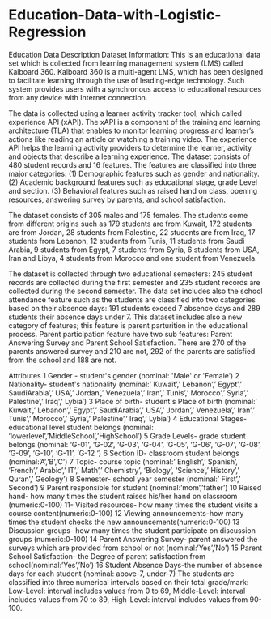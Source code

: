 # Education-Data-with-Logistic-Regression
Education Data Description
Dataset Information:
This is an educational data set which is collected from learning management system (LMS) called Kalboard 360. Kalboard 360 is a multi-agent LMS, which has been designed to facilitate learning through the use of leading-edge technology. Such system provides users with a synchronous access to educational resources from any device with Internet connection.

The data is collected using a learner activity tracker tool, which called experience API (xAPI). The xAPI is a component of the training and learning architecture (TLA) that enables to monitor learning progress and learner’s actions like reading an article or watching a training video. The experience API helps the learning activity providers to determine the learner, activity and objects that describe a learning experience.
The dataset consists of 480 student records and 16 features. The features are classified into three major categories: (1) Demographic features such as gender and nationality. (2) Academic background features such as educational stage, grade Level and section. (3) Behavioral features such as raised hand on class, opening resources, answering survey by parents, and school satisfaction.

The dataset consists of 305 males and 175 females. The students come from different origins such as 179 students are from Kuwait, 172 students are from Jordan, 28 students from Palestine, 22 students are from Iraq, 17 students from Lebanon, 12 students from Tunis, 11 students from Saudi Arabia, 9 students from Egypt, 7 students from Syria, 6 students from USA, Iran and Libya, 4 students from Morocco and one student from Venezuela.

The dataset is collected through two educational semesters: 245 student records are collected during the first semester and 235 student records are collected during the second semester.
The data set includes also the school attendance feature such as the students are classified into two categories based on their absence days: 191 students exceed 7 absence days and 289 students their absence days under 7.
This dataset includes also a new category of features; this feature is parent parturition in the educational process. Parent participation feature have two sub features: Parent Answering Survey and Parent School Satisfaction. There are 270 of the parents answered survey and 210 are not, 292 of the parents are satisfied from the school and 188 are not.

Attributes
1 Gender - student's gender (nominal: 'Male' or 'Female’)
2 Nationality- student's nationality (nominal:’ Kuwait’,’ Lebanon’,’ Egypt’,’ SaudiArabia’,’ USA’,’ Jordan’,’
Venezuela’,’ Iran’,’ Tunis’,’ Morocco’,’ Syria’,’ Palestine’,’ Iraq’,’ Lybia’)
3 Place of birth- student's Place of birth (nominal:’ Kuwait’,’ Lebanon’,’ Egypt’,’ SaudiArabia’,’ USA’,’ Jordan’,’
Venezuela’,’ Iran’,’ Tunis’,’ Morocco’,’ Syria’,’ Palestine’,’ Iraq’,’ Lybia’)
4 Educational Stages- educational level student belongs (nominal: ‘lowerlevel’,’MiddleSchool’,’HighSchool’)
5 Grade Levels- grade student belongs (nominal: ‘G-01’, ‘G-02’, ‘G-03’, ‘G-04’, ‘G-05’, ‘G-06’, ‘G-07’, ‘G-08’, ‘G-09’, ‘G-10’, ‘G-11’, ‘G-12 ‘)
6 Section ID- classroom student belongs (nominal:’A’,’B’,’C’)
7 Topic- course topic (nominal:’ English’,’ Spanish’, ‘French’,’ Arabic’,’ IT’,’ Math’,’ Chemistry’, ‘Biology’, ‘Science’,’ History’,’ Quran’,’ Geology’)
8 Semester- school year semester (nominal:’ First’,’ Second’)
9 Parent responsible for student (nominal:’mom’,’father’)
10 Raised hand- how many times the student raises his/her hand on classroom (numeric:0-100)
11- Visited resources- how many times the student visits a course content(numeric:0-100)
12 Viewing announcements-how many times the student checks the new announcements(numeric:0-100)
13 Discussion groups- how many times the student participate on discussion groups (numeric:0-100)
14 Parent Answering Survey- parent answered the surveys which are provided from school or not
(nominal:’Yes’,’No’)
15 Parent School Satisfaction- the Degree of parent satisfaction from school(nominal:’Yes’,’No’)
16 Student Absence Days-the number of absence days for each student (nominal: above-7, under-7)
The students are classified into three numerical intervals based on their total grade/mark:
Low-Level: interval includes values from 0 to 69,
Middle-Level: interval includes values from 70 to 89,
High-Level: interval includes values from 90-100.
